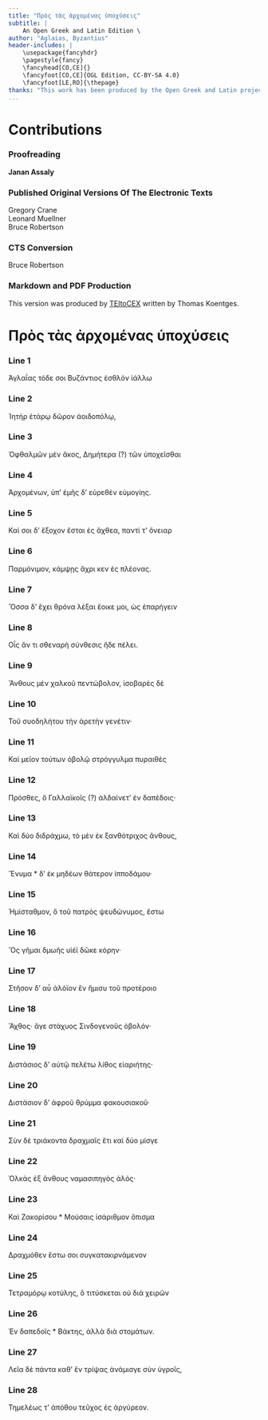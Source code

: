 ```yaml
---
title: "Πρὸς τὰς ἀρχομένας ὑποχύσεις"
subtitle: |
	An Open Greek and Latin Edition \ 
author: "Aglaias, Byzantius"
header-includes: | 
	\usepackage{fancyhdr}
	\pagestyle{fancy}
	\fancyhead[CO,CE]{}
	\fancyfoot[CO,CE]{OGL Edition, CC-BY-SA 4.0}
	\fancyfoot[LE,RO]{\thepage}
thanks: "This work has been produced by the Open Greek and Latin project through the help of volunteers. See contributions for details."
...
```


# Contributions

### Proofreading

**Janan Assaly**  

### Published Original Versions Of The Electronic Texts

Gregory Crane  
Leonard Muellner  
Bruce Robertson  
  
### CTS Conversion

Bruce Robertson  
  
### Markdown and PDF Production

This version was produced by [TEItoCEX](https://github.com/ThomasK81/TEItoCEX) written by Thomas Koentges.

# Πρὸς τὰς ἀρχομένας ὑποχύσεις

### Line 1

<pb facs="poetaebucoliciet00amei_0437"/>Ἀγλαΐας τόδε σοι Βυζάντιος ἐσθλὸν ἰάλλω


### Line 2

Ἰητὴρ ἑτάρῳ δῶρον ἀοιδοπόλῳ,


### Line 3

Ὁφθαλμῶν μὲν ἄκος, Δημήτερα (?) τῶν ὑποχεῖσθαι


### Line 4

Ἀρχομένων, ὑπʼ ἐμῆς δʼ εὑρεθὲν εὐμογίης.


### Line 5

Καί σοι δʼ ἔξοχον ἔσται ἐς ἄχθεα, παντί τʼ ὄνειαρ


### Line 6

Παρμόνιμον, κάμψῃς ἄχρι κεν ἐς πλέονας.


### Line 7

Ὅσσα δʼ ἔχει θρόνα λέξαι ἔοικε μοι, ὡς ἐπαρήγειν


### Line 8

Οἷς ἄν τι σθεναρὴ σύνθεσις ἥδε πέλει.


### Line 9

Ἄνθους μὲν χαλκοῦ πεντώβολον, ἰσοβαρὲς δὲ


### Line 10

Τοῦ συοδηλήτου τὴν ἀρετὴν γενέτιν·


### Line 11

Καὶ μεῖον τούτων ὀβολῷ στρόγγυλμα πυραιθὲς


### Line 12

Πρόσθες, ὃ Γαλλαϊκοῖς (?) ἀλδαίνετ’ ἐν δαπέδοις·


### Line 13

Καὶ δύο διδράχμω, τὸ μὲν ἐκ ξανθότριχος ἄνθους,


### Line 14

Ἔνυμα * δʼ ἐκ μηδέων θάτερον ἱπποδάμου·


### Line 15

Ἡμίσταθμον, ὃ τοῦ πατρὸς ψευδώνυμος, ἔστω


### Line 16

Ὃς γῆμαι δμωῆς υἱέϊ δῶκε κόρην·


### Line 17

Στῆσον δʼ αὖ ἀλόϊον ἒν ἥμισυ τοῦ προτέροιο


### Line 18

Ἄχθος· ἄγε στάχυος Σινδογενοῦς ὀβολόν·


### Line 19

Διστάσιος δʼ αὐτῷ πελέτω λίθος εἰαριήτης·


### Line 20

Διστάσιον δʼ ἀφροῦ θρύμμα φακουσιακοῦ·


### Line 21

Σὺν δὲ τριάκοντα δραχμαῖς ἔτι καὶ δύο μίσγε


### Line 22

Ὁλκὰς ἐξ ἄνθους ναμασιπηγὸς ἁλός·


### Line 23

Καὶ Ζακορίσου * Μούσαις ἰσάριθμον ὄπισμα


### Line 24

Δραχμόθεν ἔστω σοι συγκατακιρνάμενον


### Line 25

Τετραμόρῳ κοτύλης, ὃ τιτύσκεται οὐ διὰ χειρῶν <pb
						facs="poetaebucoliciet00amei_0438"/>


### Line 26

Ἐν δαπεδοῖς * Bάκτης, ἀλλὰ διὰ στομάτων.


### Line 27

Λεῖα δὲ πάντα καθʼ ἓν τρίψας ἀνάμισγε σὺν ὑγροῖς,


### Line 28

Τημελέως τʼ ἀπόθου τεῦχος ἐς ἀργύρεον.

